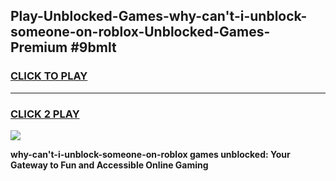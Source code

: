 
## Play-Unblocked-Games-why-can't-i-unblock-someone-on-roblox-Unblocked-Games-Premium #9bmlt
<h3>
<a href="https://premium.freeplayer.one?title=why-can't-i-unblock-someone-on-roblox&ref=12M">CLICK TO PLAY</a></h3>
<hr>

<h3>
<a href="https://premium.freeplayer.one?title=why-can't-i-unblock-someone-on-roblox&ref=12M">CLICK 2 PLAY</a>
  
</h3>

<a href="https://premium.freeplayer.one?title=why-can't-i-unblock-someone-on-roblox&ref=12M"><img src="https://clearcache.store/games.png"></a>


**why-can't-i-unblock-someone-on-roblox games unblocked: Your Gateway to Fun and Accessible Online Gaming**
